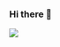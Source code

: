 ### Hi there 👋

![]([https://tenor.com/view/shokka-halive2022-keyboard-keyboard-smash-typing-gif-24969376](https://imgur.com/gallery/bChIg0Z))

<!--
- 🔭 I’m currently working on ...
- 🌱 I’m currently learning ...
- 👯 I’m looking to collaborate on ...
- 🤔 I’m looking for help with ...
- 💬 Ask me about ...
- 📫 How to reach me: ...
- 😄 Pronouns: ...
- ⚡ Fun fact: ...
-->
